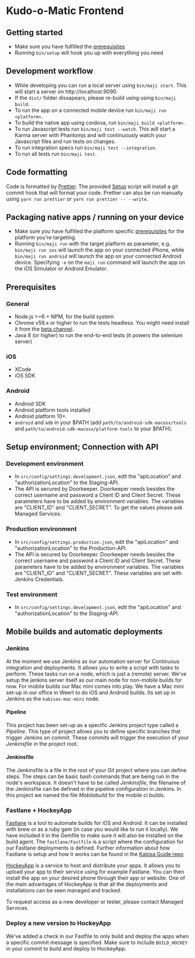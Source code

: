 # Kudo-o-Matic Frontend

## Getting started

* Make sure you have fulfilled the [prerequisites](#prerequisites)
* Running `bin/setup` will hook you up with everything you need

## Development workflow

* While developing you can run a local server using `bin/maji start`. This will start a server on http://localhost:9090.
* If the `dist/` folder dissapears, please re-build using using `bin/maji build`.
* To run the app on a connected mobile device run `bin/maji run <platform>`.
* To build the native app using cordova, run `bin/maji build <platform>`.
* To run Javascript tests run `bin/maji test --watch`. This will start a Karma server with Phantomjs and will continuously watch your Javascript files and run tests on changes.
* To run integration specs run `bin/maji test --integration`.
* To run all tests run `bin/maji test`.

## Code formatting

Code is formatted by [Prettier](https://github.com/prettier/prettier).
The provided [Setup](#setup) script will install a git commit hook that will format your code.
Prettier can also be run manually using `yarn run prettier` or `yarn run prettier -- --write`.


## Packaging native apps / running on your device

* Make sure you have fulfilled the platform specific [prerequisites](#prerequisites) for the platform you're targeting.
* Running `bin/maji run` with the target platform as parameter, e.g. `bin/maji run ios` will launch the app on your connected iPhone, while `bin/maji run android` will launch the app on your connected Android device. Specifying `-e` on the `maji run` command will launch the app on the iOS Simulator or Android Emulator.

## Prerequisites

### General

* Node.js >=6 + NPM, for the build system
* Chrome v59.x or higher to run the tests headless. You might need install it from the [beta channel](https://www.google.com/chrome/browser/beta.html).
* Java 8 (or higher) to run the end-to-end tests (it powers the selenium server)

### iOS

* XCode
* iOS SDK

### Android

* Android SDK
* Android platform tools installed
* Android platform 10+.
* `android` and `adb` in your $PATH (add `path/to/android-sdk-macosx/tools` and `path/to/android-sdk-macosx/platform-tools` to your $PATH).

## Setup environment; Connection with API

### Development environment
* In `src/config/settings.development.json`, edit the "apiLocation" and "authorizationLocation" to the Staging-API.
* The API is secured by Doorkeeper. Doorkeeper needs besides the correct username and password a Client ID and Client Secret. These parameters have to be added by environment variables. The variables are "CLIENT_ID" and "CLIENT_SECRET". To get the values please ask Managed Services.

### Production environment
* In `src/config/settings.production.json`, edit the "apiLocation" and "authorizationLocation" to the Production-API.
* The API is secured by Doorkeeper. Doorkeeper needs besides the correct username and password a Client ID and Client Secret. These parameters have to be added by environment variables. The variables are "CLIENT_ID" and "CLIENT_SECRET". These variables are set with Jenkins Credentials.

### Test environment
* In `src/config/settings.development.json`, edit the "apiLocation" and "authorizationLocation" to the Staging-API.

## Mobile builds and automatic deployments

### Jenkins
At the moment we use Jenkins as our automation server for Continuous integration and deployments. It allows you to write a script with tasks to perform. These tasks run on a node, which is just a (remote) server. We've setup the jenkins server itself as our main node for non-mobile builds for now. 
For mobile builds our Mac mini comes into play. We have a Mac mini set-up in our office in Weert to do iOS and Android builds. Its set up in Jenkins as the `kabisas-mac-mini` node. 

#### Pipeline
This project has been set-up as a specific Jenkins project type called a _Pipeline_. This type of project allows you to define specific branches that trigger Jenkins on commit.
These commits will trigger the execution of your _Jenkinsfile_ in the project root.

#### Jenkinsfile
The Jenkinsfile is a file in the root of your Git project where you can define steps. The steps can be basic bash commands that are being run in the node's workspace.
It doesn't have to be called _Jenkinsfile_, the filename of the Jenkinsfile can be defined in the pipeline configuration in Jenkins.
In this project we named the file _Mobilebuild_ for the mobile ci builds. 

### Fastlane + HockeyApp
[Fastlane](https://github.com/fastlane/fastlane) is a tool to automate builds for iOS and Android. It can be installed with brew or as a ruby gem (in case you would like to run it locally).
We have included it in the Gemfile to make sure it will also be installed on the build agent. The `fastlane/Fastfile` is a script where the configuration for our Fastlane deployments is defined.
Further information about how Fastlane is setup and how it works can be found in the [Kabisa Guide repo](https://github.com/kabisa/kabisa-guide)

[HockeyApp](https://hockeyapp.net/) is a service to host and distribute your apps. It allows you to upload your app to their service using for example Fastlane. You can then install the app on your desired phone through their app or website. One of the main advantages of HockeyApp is that all the deployments and installations can be seen managed and tracked.

To request access as a new developer or tester, please contact Managed Services.

### Deploy a new version to HockeyApp
We've added a check in our Fastfile to only build and deploy the apps when a specific commit message is specified.
Make sure to include `BUILD_HOCKEY` in your commit to build and deploy to HockeyApp.
